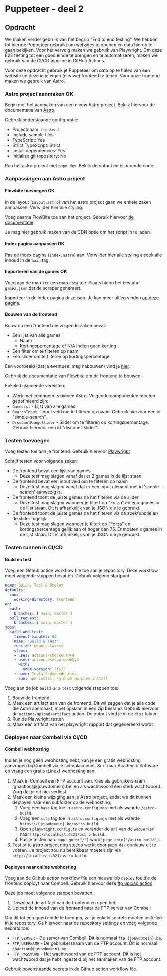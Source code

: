 # Puppeteer - deel 2

## Opdracht

We maken verder gebruik van het begrip "End to end testing". We hebben tot hiertoe Puppeteer gebruikt om websites te openen en data hierop te gaan bekijken. Voor het vervolg maken we gebruik van Playwright. Om deze E2E testing tot een goed einde te brengen en te automatiseren, maken we gebruik van de CI/CD pipeline in GitHub Actions.

Voor deze opdracht gebruik je Puppeteer om data op te halen van een website en deze in je eigen (nieuwe) frontend te tonen. Voor onze frontend maken we gebruik van Astro.

### Astro project aanmaken OK

Begin met het aanmaken van een nieuw Astro project. Bekijk hiervoor de documentatie van [Astro](https://docs.astro.build/en/getting-started/).

Gebruik onderstaande configuratie:
- Projectnaam: `frontend`
- Include sample files
- TypeScript: Yes
- Strict TypeScript: Strict
- Install dependencies: Yes
- Initialize git repository: No

Run het astro project met `pnpm dev`. Bekijk de output en bijhorende code.

### Aanpassingen aan Astro project

#### Flowbite toevoegen OK

In de layout (`Layout.astro`) van het astro project gaan we enkele zaken aanpassen. Verwijder hier alle styling.

Voeg daarna FlowBite toe aan het project. Gebruik hiervoor [de documentatie](https://flowbite.com/docs/getting-started/astro/). 

Je mag hier gebruik maken van de CDN optie om het script in te laden.

#### Index pagina aanpassen OK

Pas de index pagina (`index.astro`) aan. Verwijder hier alle styling alsook alle inhoud in de `main` tag.

#### Importeren van de games OK

Voeg aan de map `src` een map `data` toe. Plaats hierin het bestand `games.json` dat de scraper genereert.

Importeer in de index pagina deze json. Je kan meer uitleg vinden [op deze pagina](https://stackoverflow.com/questions/76145490/what-is-the-correct-way-of-importing-local-json-file-to-another-file-using-astro).

#### Bouwen van de frontend

Bouw nu een frontend die volgende zaken bevat:
- Een lijst van alle games
  - Naam
  - Kortingspercentage of N/A indien geen korting
- Een filter om te filteren op naam
- Een slider om te filteren op kortingspercentage

Een voorbeeld (dat je eventueel mag nabouwen) vind je [hier](https://pit-graduaten.be/astro-build/).

Gebruik de documentatie van Flowbite om de frontend te bouwen.

Enkele bijkomende vereisten:
- Werk met components binnen Astro. Volgende componenten moeten gedefinieerd zijn:
- `GameList` - Lijst van alle games
- `SearchInput` - Input veld om te filteren op naam. Gebruik hiervoor een id "simple-search".
- `DiscountRangeSlider` - Slider om te filteren op kortingspercentage. Gebruik hiervoor een id "discount-slider".

### Testen toevoegen

Voeg testen toe aan je frontend. Gebruik hiervoor [Playwright](https://docs.astro.build/en/guides/testing/#playwright)

Schrijf testen voor volgende zaken:
- De frontend bevat een lijst van games
  - Deze test mag slagen vanaf dat er 2 games in de lijst staan
- De frontend bevat een input veld om te filteren op naam
  - Deze test mag slagen vanaf dat er een input element met id 'simple-search' aanwezig is.
- De frontend toont de juiste games na het filteren via de slider
  - Deze test mag slagen wanneer je filtert op "Forza" en er x games in de lijst staan. Dit is afhankelijk van je JSON die je gebruikt.
- De frontend toont de juiste games na het filteren via de zoekfunctie en de slider tegelijk
  - Deze test mag slagen wanneer je filtert op "Forza" en kortingspercentage gelijk aan of hoger dan 75. Er moeten x games in de lijst staan. Dit is afhankelijk van je JSON die je gebruikt.

### Testen runnen in CI/CD

#### Build en test

Voeg een Github action workflow file toe aan je repository. Deze workflow moet volgende stappen bevatten. Gebruik volgend startpunt:

```yaml
name: Build, Test & Deploy
defaults:
  run:
    working-directory: frontend
on:
  push:
    branches: [ main, master ]
  pull_request:
    branches: [ main, master ]
jobs:
  build-and-test:
    timeout-minutes: 60
    name: "Build & Test"
    runs-on: ubuntu-latest
    steps:
    - uses: actions/checkout@v4
    - uses: actions/setup-node@v4
      with:
        node-version: lts/*
    - name: Install dependencies
      run: npm install -g pnpm && pnpm install
```

Voeg aan de job `build-and-test` volgende stappen toe:
1. Bouw de frontend
2. Maak een artifact aan van de frontend. Dit wil zeggen dat je alle code die Astro aanmaakt, moet opslaan in een zip bestand. Gebruik hiervoor de `actions/upload-artifact` action. De output vind je in de `dist` folder.
3. Run de Playwright testen
4. Maak een artifact van het playwright rapport dat gegenereerd wordt.

### Deployen naar Combell via CI/CD

#### Combell webhosting
Indien je nog geen webhosting hebt, kan je een gratis webhosting aanvragen bij Combell via je schoolaccount. Surf naar Academic Software en vraag een gratis (Linux) webhosting aan.

1. Maak in Combell een FTP account aan. Kies als gebruikersnaam 'ghaction@{jouwdomein}.be' en als wachtwoord een sterk wachtwoord. Zorg dat je dit niet verliest.
2. Maak een kleine wijziging aan je Astro project, zodat we dit kunnen deployen naar een subfolder op de webhosting:
   1. Voeg een `base` tag toe in `astro.config.mjs` met als waarde `/astro-build`.
   2. Voeg een `site` tag toe in `astro.config.mjs` met als waarde `https://{jouwdomein}.be/astro-build`.
   3. Open `playwright.config.ts` en verander de `url` van de `webServer` naar `http://localhost:4321/astro-build`.
   4. Pas je testen aan. `page.goto("/")` wordt `page.goto("/astro-build")`.
3. Test of je astro project nog steeds werkt door `pnpm dev` opnieuw uit te voeren. Je project zou nu bereikbaar moeten zijn via `http://localhost:4321/astro-build`.

#### Deployen naar online webhosting

Voeg aan de Github action workflow file een nieuwe job `deploy` toe die de frontend deployt naar Combell. Gebruik hiervoor deze [ftp upload action](https://github.com/SamKirkland/FTP-Deploy-Action/tree/v4.3.5/).

Deze job moet volgende stappen bevatten:
1. Download de artifact van de frontend en open het
2. Upload de inhoud van de frontend naar de FTP server van Combell

Om dit tot een goed einde te brengen, zal je enkele secrets moeten instellen in je repository. Ga hiervoor naar de repository settings en voeg volgende secrets toe:
- `FTP_SERVER` - De server van Combell. Dit is normaal `ftp.{jouwdomein}.be`.
- `FTP_USERNAME` - De gebruikersnaam van de FTP account. Dit is normaal `ghaction@{jouwdomein}.be`.
- `FTP_PASSWORD` - Het wachtwoord van de FTP account. Dit is het wachtwoord dat je hebt ingesteld bij het aanmaken van de FTP account.

Gebruik bovenstaande secrets in de Github action workflow file.
